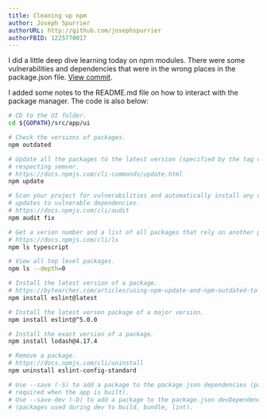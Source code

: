 ```yaml
---
title: Cleaning up npm
author: Joseph Spurrier
authorURL: http://github.com/josephspurrier
authorFBID: 1225770017
---
```


I did a little deep dive learning today on npm modules. There were some vulnerabilities
and dependencies that were in the wrong places in the package.json file. [View commit](https://github.com/josephspurrier/gomithrilapp/commit/5400404e64af1cb40586035b2f1f0b949ded5f2f).

I added some notes to the README.md file on how to interact with the package manager. The code is also below:

<!--truncate-->

```bash
# CD to the UI folder.
cd ${GOPATH}/src/app/ui

# Check the versions of packages.
npm outdated

# Update all the packages to the latest version (specified by the tag config),
# respecting semver.
# https://docs.npmjs.com/cli-commands/update.html
npm update

# Scan your project for vulnerabilities and automatically install any compatible
# updates to vulnerable dependencies.
# https://docs.npmjs.com/cli/audit
npm audit fix

# Get a verion number and a list of all packages that rely on another package.
# https://docs.npmjs.com/cli/ls
npm ls typescript

# View all top level packages.
npm ls --depth=0

# Install the latest version of a package.
# https://bytearcher.com/articles/using-npm-update-and-npm-outdated-to-update-dependencies/
npm install eslint@latest

# Install the latest verson package of a major version.
npm install eslint@^5.0.0

# Install the exact version of a package.
npm install lodash@4.17.4

# Remove a package.
# https://docs.npmjs.com/cli/uninstall
npm uninstall eslint-config-standard

# Use --save (-S) to add a package to the package.json dependencies (packages
# required when the app is built).
# Use --save-dev (-D) to add a package to the package.json devDependencies
# (packages used during dev to build, bundle, lint).
```